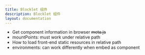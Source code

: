 ```yaml
---
title: Blocklet 组件
description: Blocklet 组件
layout: documentation
---
```


- Get component information in browser ~~meta.js~~
- mountPoints: must work under relative path
- How to load front-end static resources in relative path
- environments: can work differently when embed as component
